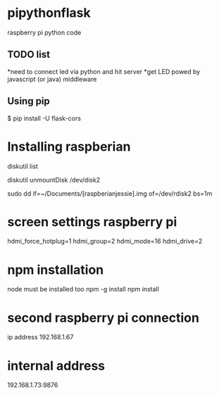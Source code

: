# pipythonflask
raspberry pi python code 

## TODO list

*need to connect led via python and hit server
*get LED powed by javascript (or java) middleware

## Using pip

$ pip install -U flask-cors

# Installing raspberian

diskutil list

diskutil unmountDisk /dev/disk2

sudo dd if=~/Documents/[raspberianjessie].img of=/dev/rdisk2 bs=1m

# screen settings raspberry pi

hdmi_force_hotplug=1
hdmi_group=2
hdmi_mode=16
hdmi_drive=2

# npm installation
node must be installed too
npm -g install
npm install


# second raspberry pi connection

ip address 192.168.1.67

# internal address

192.168.1.73:9876